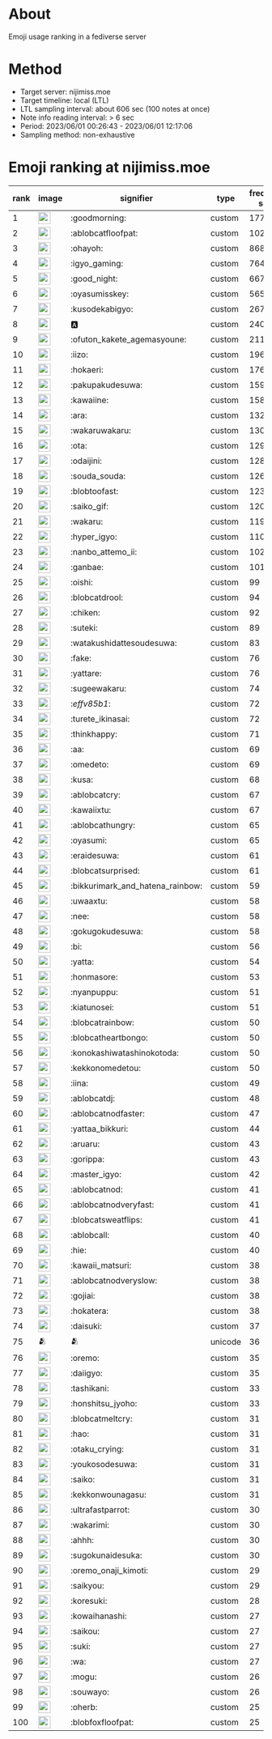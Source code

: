 # About
Emoji usage ranking in a fediverse server

# Method
- Target server: nijimiss.moe
- Target timeline: local (LTL)
- LTL sampling interval: about 606 sec (100 notes at once)
- Note info reading interval: > 6 sec
- Period: 2023/06/01 00:26:43 - 2023/06/01 12:17:06 
- Sampling method: non-exhaustive

# Emoji ranking at nijimiss.moe

|rank|image|signifier|type|frequency score|
|----|----|----|----|----|
|1|<img height="24" src="https://nijimiss.moe/emoji/goodmorning.webp">|:goodmorning:|custom|1773|
|2|<img height="24" src="https://nijimiss.moe/emoji/ablobcatfloofpat.webp">|:ablobcatfloofpat:|custom|1021|
|3|<img height="24" src="https://nijimiss.moe/emoji/ohayoh.webp">|:ohayoh:|custom|868|
|4|<img height="24" src="https://nijimiss.moe/emoji/igyo_gaming.webp">|:igyo_gaming:|custom|764|
|5|<img height="24" src="https://nijimiss.moe/emoji/good_night.webp">|:good_night:|custom|667|
|6|<img height="24" src="https://nijimiss.moe/emoji/oyasumisskey.webp">|:oyasumisskey:|custom|565|
|7|<img height="24" src="https://nijimiss.moe/emoji/kusodekabigyo.webp">|:kusodekabigyo:|custom|267|
|8|<img height="24" src="https://nijimiss.moe/emoji/a.webp">|:a:|custom|240|
|9|<img height="24" src="https://nijimiss.moe/emoji/ofuton_kakete_agemasyoune.webp">|:ofuton_kakete_agemasyoune:|custom|211|
|10|<img height="24" src="https://nijimiss.moe/emoji/iizo.webp">|:iizo:|custom|196|
|11|<img height="24" src="https://nijimiss.moe/emoji/hokaeri.webp">|:hokaeri:|custom|176|
|12|<img height="24" src="https://nijimiss.moe/emoji/pakupakudesuwa.webp">|:pakupakudesuwa:|custom|159|
|13|<img height="24" src="https://nijimiss.moe/emoji/kawaiine.webp">|:kawaiine:|custom|158|
|14|<img height="24" src="https://nijimiss.moe/emoji/ara.webp">|:ara:|custom|132|
|15|<img height="24" src="https://nijimiss.moe/emoji/wakaruwakaru.webp">|:wakaruwakaru:|custom|130|
|16|<img height="24" src="https://nijimiss.moe/emoji/ota.webp">|:ota:|custom|129|
|17|<img height="24" src="https://nijimiss.moe/emoji/odaijini.webp">|:odaijini:|custom|128|
|18|<img height="24" src="https://nijimiss.moe/emoji/souda_souda.webp">|:souda_souda:|custom|126|
|19|<img height="24" src="https://nijimiss.moe/emoji/blobtoofast.webp">|:blobtoofast:|custom|123|
|20|<img height="24" src="https://nijimiss.moe/emoji/saiko_gif.webp">|:saiko_gif:|custom|120|
|21|<img height="24" src="https://nijimiss.moe/emoji/wakaru.webp">|:wakaru:|custom|119|
|22|<img height="24" src="https://nijimiss.moe/emoji/hyper_igyo.webp">|:hyper_igyo:|custom|110|
|23|<img height="24" src="https://nijimiss.moe/emoji/nanbo_attemo_ii.webp">|:nanbo_attemo_ii:|custom|102|
|24|<img height="24" src="https://nijimiss.moe/emoji/ganbae.webp">|:ganbae:|custom|101|
|25|<img height="24" src="https://nijimiss.moe/emoji/oishi.webp">|:oishi:|custom|99|
|26|<img height="24" src="https://nijimiss.moe/emoji/blobcatdrool.webp">|:blobcatdrool:|custom|94|
|27|<img height="24" src="https://nijimiss.moe/emoji/chiken.webp">|:chiken:|custom|92|
|28|<img height="24" src="https://nijimiss.moe/emoji/suteki.webp">|:suteki:|custom|89|
|29|<img height="24" src="https://nijimiss.moe/emoji/watakushidattesoudesuwa.webp">|:watakushidattesoudesuwa:|custom|83|
|30|<img height="24" src="https://nijimiss.moe/emoji/fake.webp">|:fake:|custom|76|
|31|<img height="24" src="https://nijimiss.moe/emoji/yattare.webp">|:yattare:|custom|76|
|32|<img height="24" src="https://nijimiss.moe/emoji/sugeewakaru.webp">|:sugeewakaru:|custom|74|
|33|<img height="24" src="https://nijimiss.moe/emoji/_effv85b1_.webp">|:_effv85b1_:|custom|72|
|34|<img height="24" src="https://nijimiss.moe/emoji/turete_ikinasai.webp">|:turete_ikinasai:|custom|72|
|35|<img height="24" src="https://nijimiss.moe/emoji/thinkhappy.webp">|:thinkhappy:|custom|71|
|36|<img height="24" src="https://nijimiss.moe/emoji/aa.webp">|:aa:|custom|69|
|37|<img height="24" src="https://nijimiss.moe/emoji/omedeto.webp">|:omedeto:|custom|69|
|38|<img height="24" src="https://nijimiss.moe/emoji/kusa.webp">|:kusa:|custom|68|
|39|<img height="24" src="https://nijimiss.moe/emoji/ablobcatcry.webp">|:ablobcatcry:|custom|67|
|40|<img height="24" src="https://nijimiss.moe/emoji/kawaiixtu.webp">|:kawaiixtu:|custom|67|
|41|<img height="24" src="https://nijimiss.moe/emoji/ablobcathungry.webp">|:ablobcathungry:|custom|65|
|42|<img height="24" src="https://nijimiss.moe/emoji/oyasumi.webp">|:oyasumi:|custom|65|
|43|<img height="24" src="https://nijimiss.moe/emoji/eraidesuwa.webp">|:eraidesuwa:|custom|61|
|44|<img height="24" src="https://nijimiss.moe/emoji/blobcatsurprised.webp">|:blobcatsurprised:|custom|61|
|45|<img height="24" src="https://nijimiss.moe/emoji/bikkurimark_and_hatena_rainbow.webp">|:bikkurimark_and_hatena_rainbow:|custom|59|
|46|<img height="24" src="https://nijimiss.moe/emoji/uwaaxtu.webp">|:uwaaxtu:|custom|58|
|47|<img height="24" src="https://nijimiss.moe/emoji/nee.webp">|:nee:|custom|58|
|48|<img height="24" src="https://nijimiss.moe/emoji/gokugokudesuwa.webp">|:gokugokudesuwa:|custom|58|
|49|<img height="24" src="https://nijimiss.moe/emoji/bi.webp">|:bi:|custom|56|
|50|<img height="24" src="https://nijimiss.moe/emoji/yatta.webp">|:yatta:|custom|54|
|51|<img height="24" src="https://nijimiss.moe/emoji/honmasore.webp">|:honmasore:|custom|53|
|52|<img height="24" src="https://nijimiss.moe/emoji/nyanpuppu.webp">|:nyanpuppu:|custom|51|
|53|<img height="24" src="https://nijimiss.moe/emoji/kiatunosei.webp">|:kiatunosei:|custom|51|
|54|<img height="24" src="https://nijimiss.moe/emoji/blobcatrainbow.webp">|:blobcatrainbow:|custom|50|
|55|<img height="24" src="https://nijimiss.moe/emoji/blobcatheartbongo.webp">|:blobcatheartbongo:|custom|50|
|56|<img height="24" src="https://nijimiss.moe/emoji/konokashiwatashinokotoda.webp">|:konokashiwatashinokotoda:|custom|50|
|57|<img height="24" src="https://nijimiss.moe/emoji/kekkonomedetou.webp">|:kekkonomedetou:|custom|50|
|58|<img height="24" src="https://nijimiss.moe/emoji/iina.webp">|:iina:|custom|49|
|59|<img height="24" src="https://nijimiss.moe/emoji/ablobcatdj.webp">|:ablobcatdj:|custom|48|
|60|<img height="24" src="https://nijimiss.moe/emoji/ablobcatnodfaster.webp">|:ablobcatnodfaster:|custom|47|
|61|<img height="24" src="https://nijimiss.moe/emoji/yattaa_bikkuri.webp">|:yattaa_bikkuri:|custom|44|
|62|<img height="24" src="https://nijimiss.moe/emoji/aruaru.webp">|:aruaru:|custom|43|
|63|<img height="24" src="https://nijimiss.moe/emoji/gorippa.webp">|:gorippa:|custom|43|
|64|<img height="24" src="https://nijimiss.moe/emoji/master_igyo.webp">|:master_igyo:|custom|42|
|65|<img height="24" src="https://nijimiss.moe/emoji/ablobcatnod.webp">|:ablobcatnod:|custom|41|
|66|<img height="24" src="https://nijimiss.moe/emoji/ablobcatnodveryfast.webp">|:ablobcatnodveryfast:|custom|41|
|67|<img height="24" src="https://nijimiss.moe/emoji/blobcatsweatflips.webp">|:blobcatsweatflips:|custom|41|
|68|<img height="24" src="https://nijimiss.moe/emoji/ablobcall.webp">|:ablobcall:|custom|40|
|69|<img height="24" src="https://nijimiss.moe/emoji/hie.webp">|:hie:|custom|40|
|70|<img height="24" src="https://nijimiss.moe/emoji/kawaii_matsuri.webp">|:kawaii_matsuri:|custom|38|
|71|<img height="24" src="https://nijimiss.moe/emoji/ablobcatnodveryslow.webp">|:ablobcatnodveryslow:|custom|38|
|72|<img height="24" src="https://nijimiss.moe/emoji/gojiai.webp">|:gojiai:|custom|38|
|73|<img height="24" src="https://nijimiss.moe/emoji/hokatera.webp">|:hokatera:|custom|38|
|74|<img height="24" src="https://nijimiss.moe/emoji/daisuki.webp">|:daisuki:|custom|37|
|75|🫂|🫂|unicode|36|
|76|<img height="24" src="https://nijimiss.moe/emoji/oremo.webp">|:oremo:|custom|35|
|77|<img height="24" src="https://nijimiss.moe/emoji/daiigyo.webp">|:daiigyo:|custom|35|
|78|<img height="24" src="https://nijimiss.moe/emoji/tashikani.webp">|:tashikani:|custom|33|
|79|<img height="24" src="https://nijimiss.moe/emoji/honshitsu_jyoho.webp">|:honshitsu_jyoho:|custom|33|
|80|<img height="24" src="https://nijimiss.moe/emoji/blobcatmeltcry.webp">|:blobcatmeltcry:|custom|31|
|81|<img height="24" src="https://nijimiss.moe/emoji/hao.webp">|:hao:|custom|31|
|82|<img height="24" src="https://nijimiss.moe/emoji/otaku_crying.webp">|:otaku_crying:|custom|31|
|83|<img height="24" src="https://nijimiss.moe/emoji/youkosodesuwa.webp">|:youkosodesuwa:|custom|31|
|84|<img height="24" src="https://nijimiss.moe/emoji/saiko.webp">|:saiko:|custom|31|
|85|<img height="24" src="https://nijimiss.moe/emoji/kekkonwounagasu.webp">|:kekkonwounagasu:|custom|31|
|86|<img height="24" src="https://nijimiss.moe/emoji/ultrafastparrot.webp">|:ultrafastparrot:|custom|30|
|87|<img height="24" src="https://nijimiss.moe/emoji/wakarimi.webp">|:wakarimi:|custom|30|
|88|<img height="24" src="https://nijimiss.moe/emoji/ahhh.webp">|:ahhh:|custom|30|
|89|<img height="24" src="https://nijimiss.moe/emoji/sugokunaidesuka.webp">|:sugokunaidesuka:|custom|30|
|90|<img height="24" src="https://nijimiss.moe/emoji/oremo_onaji_kimoti.webp">|:oremo_onaji_kimoti:|custom|29|
|91|<img height="24" src="https://nijimiss.moe/emoji/saikyou.webp">|:saikyou:|custom|29|
|92|<img height="24" src="https://nijimiss.moe/emoji/koresuki.webp">|:koresuki:|custom|28|
|93|<img height="24" src="https://nijimiss.moe/emoji/kowaihanashi.webp">|:kowaihanashi:|custom|27|
|94|<img height="24" src="https://nijimiss.moe/emoji/saikou.webp">|:saikou:|custom|27|
|95|<img height="24" src="https://nijimiss.moe/emoji/suki.webp">|:suki:|custom|27|
|96|<img height="24" src="https://nijimiss.moe/emoji/wa.webp">|:wa:|custom|27|
|97|<img height="24" src="https://nijimiss.moe/emoji/mogu.webp">|:mogu:|custom|26|
|98|<img height="24" src="https://nijimiss.moe/emoji/souwayo.webp">|:souwayo:|custom|26|
|99|<img height="24" src="https://nijimiss.moe/emoji/oherb.webp">|:oherb:|custom|25|
|100|<img height="24" src="https://nijimiss.moe/emoji/blobfoxfloofpat.webp">|:blobfoxfloofpat:|custom|25|
